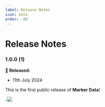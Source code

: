 ```yaml
---
label: Release Notes
icon: note
order: -98
---
```

# Release Notes

### 1.0.0 (1)

**🎉 Released:**
- 11th July 2024

This is the first public release of **Marker Data**!

-![](https://i.giphy.com/Lp71UWmAAeJHi.webp)